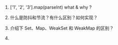 1. ['1', '2', '3'].map(parseInt) what & why ?
2. 什么是防抖和节流？有什么区别？如何实现？
3. 介绍下 Set、Map、WeakSet 和 WeakMap 的区别？

4. 

